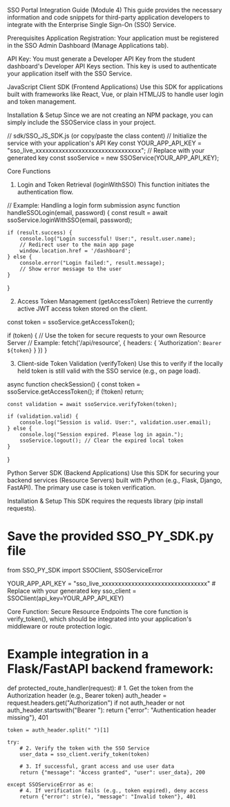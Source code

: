 SSO Portal Integration Guide (Module 4)
This guide provides the necessary information and code snippets for third-party application developers to integrate with the Enterprise Single Sign-On (SSO) Service.

Prerequisites
Application Registration: Your application must be registered in the SSO Admin Dashboard (Manage Applications tab).

API Key: You must generate a Developer API Key from the student dashboard's Developer API Keys section. This key is used to authenticate your application itself with the SSO Service.

JavaScript Client SDK (Frontend Applications)
Use this SDK for applications built with frameworks like React, Vue, or plain HTML/JS to handle user login and token management.

Installation & Setup
Since we are not creating an NPM package, you can simply include the SSOService class in your project.

// sdk/SSO_JS_SDK.js (or copy/paste the class content)
// Initialize the service with your application's API Key
const YOUR_APP_API_KEY = "sso_live_xxxxxxxxxxxxxxxxxxxxxxxxxxxxxxxx"; // Replace with your generated key
const ssoService = new SSOService(YOUR_APP_API_KEY);

Core Functions
1. Login and Token Retrieval (loginWithSSO)
This function initiates the authentication flow.

// Example: Handling a login form submission
async function handleSSOLogin(email, password) {
    const result = await ssoService.loginWithSSO(email, password);

    if (result.success) {
        console.log("Login successful! User:", result.user.name);
        // Redirect user to the main app page
        window.location.href = '/dashboard';
    } else {
        console.error("Login failed:", result.message);
        // Show error message to the user
    }
}

2. Access Token Management (getAccessToken)
Retrieve the currently active JWT access token stored on the client.

const token = ssoService.getAccessToken();

if (token) {
    // Use the token for secure requests to your own Resource Server
    // Example: fetch('/api/resource', { headers: { 'Authorization': `Bearer ${token}` } })
}

3. Client-side Token Validation (verifyToken)
Use this to verify if the locally held token is still valid with the SSO service (e.g., on page load).

async function checkSession() {
    const token = ssoService.getAccessToken();
    if (!token) return;

    const validation = await ssoService.verifyToken(token);

    if (validation.valid) {
        console.log("Session is valid. User:", validation.user.email);
    } else {
        console.log("Session expired. Please log in again.");
        ssoService.logout(); // Clear the expired local token
    }
}

Python Server SDK (Backend Applications)
Use this SDK for securing your backend services (Resource Servers) built with Python (e.g., Flask, Django, FastAPI). The primary use case is token verification.

Installation & Setup
This SDK requires the requests library (pip install requests).

# Save the provided SSO_PY_SDK.py file
from SSO_PY_SDK import SSOClient, SSOServiceError

YOUR_APP_API_KEY = "sso_live_xxxxxxxxxxxxxxxxxxxxxxxxxxxxxxxx" # Replace with your generated key
sso_client = SSOClient(api_key=YOUR_APP_API_KEY)

Core Function: Secure Resource Endpoints
The core function is verify_token(), which should be integrated into your application's middleware or route protection logic.

# Example integration in a Flask/FastAPI backend framework:

def protected_route_handler(request):
    # 1. Get the token from the Authorization header (e.g., Bearer token)
    auth_header = request.headers.get("Authorization")
    if not auth_header or not auth_header.startswith("Bearer "):
        return {"error": "Authentication header missing"}, 401
    
    token = auth_header.split(" ")[1]

    try:
        # 2. Verify the token with the SSO Service
        user_data = sso_client.verify_token(token)
        
        # 3. If successful, grant access and use user data
        return {"message": "Access granted", "user": user_data}, 200
        
    except SSOServiceError as e:
        # 4. If verification fails (e.g., token expired), deny access
        return {"error": str(e), "message": "Invalid token"}, 401
